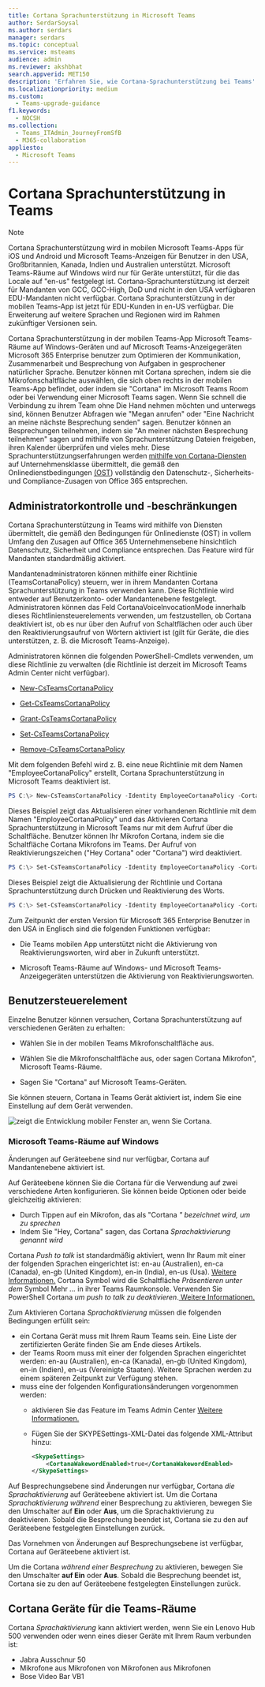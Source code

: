 ```yaml
---
title: Cortana Sprachunterstützung in Microsoft Teams
author: SerdarSoysal
ms.author: serdars
manager: serdars
ms.topic: conceptual
ms.service: msteams
audience: admin
ms.reviewer: akshbhat
search.appverid: MET150
description: 'Erfahren Sie, wie Cortana-Sprachunterstützung bei Teams'
ms.localizationpriority: medium
ms.custom:
  - Teams-upgrade-guidance
f1.keywords:
  - NOCSH
ms.collection:
  - Teams_ITAdmin_JourneyFromSfB
  - M365-collaboration
appliesto:
  - Microsoft Teams
---
```


# <a name="cortana-voice-assistance-in-teams"></a>Cortana Sprachunterstützung in Teams

> [!Note]
> Cortana Sprachunterstützung wird in mobilen Microsoft Teams-Apps für iOS und Android und Microsoft Teams-Anzeigen für Benutzer in den USA, Großbritannien, Kanada, Indien und Australien unterstützt. Microsoft Teams-Räume auf Windows wird nur für Geräte unterstützt, für die das Locale auf "en-us" festgelegt ist. Cortana-Sprachunterstützung ist derzeit für Mandanten von GCC, GCC-High, DoD und nicht in den USA verfügbaren EDU-Mandanten nicht verfügbar. Cortana Sprachunterstützung in der mobilen Teams-App ist jetzt für EDU-Kunden in en-US verfügbar. Die Erweiterung auf weitere Sprachen und Regionen wird im Rahmen zukünftiger Versionen sein.


Cortana Sprachunterstützung in der mobilen Teams-App Microsoft Teams-Räume auf Windows-Geräten und auf Microsoft Teams-Anzeigegeräten Microsoft 365 Enterprise  benutzer zum Optimieren der Kommunikation, Zusammenarbeit und Besprechung von Aufgaben in gesprochener natürlicher Sprache. Benutzer können mit Cortana sprechen, indem sie die Mikrofonschaltfläche auswählen, die sich oben rechts in der mobilen Teams-App befindet, oder indem sie "Cortana" im Microsoft Teams Room oder bei Verwendung einer Microsoft Teams sagen. Wenn Sie schnell die Verbindung zu ihrem Team ohne Die Hand nehmen möchten und unterwegs sind, können Benutzer Abfragen wie "Megan anrufen" oder "Eine Nachricht an meine nächste Besprechung senden" sagen. Benutzer können an Besprechungen teilnehmen, indem sie "An meiner nächsten Besprechung teilnehmen" sagen und mithilfe von Sprachunterstützung Dateien freigeben, ihren Kalender überprüfen und vieles mehr. Diese Sprachunterstützungserfahrungen werden [mithilfe von Cortana-Diensten](/microsoft-365/admin/misc/cortana-integration?view=o365-worldwide) auf Unternehmensklasse übermittelt, die gemäß den Onlinedienstbedingungen [(OST](https://www.microsoft.com/licensing/product-licensing/products?rtc=1)) vollständig den Datenschutz-, Sicherheits- und Compliance-Zusagen von Office 365 entsprechen.

## <a name="admin-control-and-limitations"></a>Administratorkontrolle und -beschränkungen

Cortana Sprachunterstützung in Teams wird mithilfe von Diensten übermittelt, die gemäß den Bedingungen für Onlinedienste (OST) in vollem Umfang den Zusagen auf Office 365 Unternehmensebene hinsichtlich Datenschutz, Sicherheit und Compliance entsprechen. Das Feature wird für Mandanten standardmäßig aktiviert.

Mandantenadministratoren können mithilfe einer Richtlinie (TeamsCortanaPolicy) steuern, wer in ihrem Mandanten Cortana Sprachunterstützung in Teams verwenden kann. Diese Richtlinie wird entweder auf Benutzerkonto- oder Mandantenebene festgelegt. Administratoren können das Feld CortanaVoiceInvocationMode innerhalb dieses Richtliniensteuerelements verwenden, um festzustellen, ob Cortana deaktiviert ist, ob es nur über den Aufruf von Schaltflächen oder auch über den Reaktivierungsaufruf von Wörtern aktiviert ist (gilt für Geräte, die dies unterstützen, z. B. die Microsoft Teams-Anzeige).

Administratoren können die folgenden PowerShell-Cmdlets verwenden, um diese Richtlinie zu verwalten (die Richtlinie ist derzeit im Microsoft Teams Admin Center nicht verfügbar).

- [New-CsTeamsCortanaPolicy](/powershell/module/skype/New-CsTeamsCortanaPolicy)

- [Get-CsTeamsCortanaPolicy](/powershell/module/skype/Get-CsTeamsCortanaPolicy)

- [Grant-CsTeamsCortanaPolicy](/powershell/module/skype/Grant-CsTeamsCortanaPolicy)

- [Set-CsTeamsCortanaPolicy](/powershell/module/skype/Set-CsTeamsCortanaPolicy)

- [Remove-CsTeamsCortanaPolicy](/powershell/module/skype/Remove-CsTeamsCortanaPolicy)

Mit dem folgenden Befehl wird z. B. eine neue Richtlinie mit dem Namen "EmployeeCortanaPolicy" erstellt, Cortana Sprachunterstützung in Microsoft Teams deaktiviert ist.  

```PowerShell
PS C:\> New-CsTeamsCortanaPolicy -Identity EmployeeCortanaPolicy -CortanaVoiceInvocationMode Disabled
```

Dieses Beispiel zeigt das Aktualisieren einer vorhandenen Richtlinie mit dem Namen "EmployeeCortanaPolicy" und das Aktivieren Cortana Sprachunterstützung in Microsoft Teams nur mit dem Aufruf über die Schaltfläche. Benutzer können Ihr Mikrofon Cortana, indem sie die Schaltfläche Cortana Mikrofons im Teams. Der Aufruf von Reaktivierungszeichen ("Hey Cortana" oder "Cortana") wird deaktiviert.  

```PowerShell
PS C:\> Set-CsTeamsCortanaPolicy -Identity EmployeeCortanaPolicy -CortanaVoiceInvocationMode PushToTalkUserOverride
```

Dieses Beispiel zeigt die Aktualisierung der Richtlinie und Cortana Sprachunterstützung durch Drücken und Reaktivierung des Worts.

```PowerShell
PS C:\> Set-CsTeamsCortanaPolicy -Identity EmployeeCortanaPolicy -CortanaVoiceInvocationMode WakeWordPushToTalkUserOverride
```

Zum Zeitpunkt der ersten Version für Microsoft 365 Enterprise Benutzer in den USA in Englisch sind die folgenden Funktionen verfügbar:

- Die Teams mobilen App unterstützt nicht die Aktivierung von Reaktivierungsworten, wird aber in Zukunft unterstützt.  

- Microsoft Teams-Räume auf Windows- und Microsoft Teams-Anzeigegeräten unterstützen die Aktivierung von Reaktivierungsworten.

## <a name="user-control"></a>Benutzersteuerelement

Einzelne Benutzer können versuchen, Cortana Sprachunterstützung auf verschiedenen Geräten zu erhalten:

- Wählen Sie in der mobilen Teams Mikrofonschaltfläche aus.

- Wählen Sie die Mikrofonschaltfläche aus, oder sagen Cortana Mikrofon", Microsoft Teams-Räume.

- Sagen Sie "Cortana" auf Microsoft Teams-Geräten.

Sie können steuern, Cortana in Teams Gerät aktiviert ist, indem Sie eine Einstellung auf dem Gerät verwenden.

![zeigt die Entwicklung mobiler Fenster an, wenn Sie Cortana.](media/cortana-mobile-sequence.png)

### <a name="microsoft-teams-rooms-on-windows"></a>Microsoft Teams-Räume auf Windows

Änderungen auf Geräteebene sind nur verfügbar, Cortana auf Mandantenebene aktiviert ist. 

Auf Geräteebene können Sie die Cortana für die Verwendung auf zwei verschiedene Arten konfigurieren. Sie können beide Optionen oder beide gleichzeitig aktivieren: 
- Durch Tippen auf ein Mikrofon, das als "Cortana _" bezeichnet wird, um zu sprechen_
- Indem Sie "Hey, Cortana" sagen, das Cortana _Sprachaktivierung genannt wird_

Cortana _Push to talk_ ist standardmäßig aktiviert, wenn Ihr Raum mit einer der folgenden Sprachen eingerichtet ist: en-au (Australien), en-ca (Canada), en-gb (United Kingdom), en-in (India), en-us (Usa). [Weitere Informationen.](/MicrosoftTeams/rooms/console#to-apply-your-desired-language) Cortana Symbol wird die Schaltfläche _Präsentieren unter dem_ Symbol Mehr _..._ in ihrer Teams Raumkonsole. Verwenden Sie PowerShell Cortana _um push to talk zu deaktivieren_.[ Weitere Informationen.](/powershell/module/skype/new-csteamscortanapolicy?view=skype-ps#example-1)

Zum Aktivieren Cortana _Sprachaktivierung_ müssen die folgenden Bedingungen erfüllt sein:
- ein Cortana Gerät muss mit Ihrem Raum Teams sein. Eine Liste der zertifizierten Geräte finden Sie am Ende dieses Artikels.
- der Teams Room muss mit einer der folgenden Sprachen eingerichtet werden: en-au (Australien), en-ca (Kanada), en-gb (United Kingdom), en-in (Indien), en-us (Vereinigte Staaten). Weitere Sprachen werden zu einem späteren Zeitpunkt zur Verfügung stehen.
- muss eine der folgenden Konfigurationsänderungen vorgenommen werden:
  - aktivieren Sie das Feature im Teams Admin Center [Weitere Informationen.](/microsoftteams/rooms/rooms-manage)
  - Fügen Sie der SKYPESettings-XML-Datei das folgende XML-Attribut hinzu:

    ```xml
    <SkypeSettings>  
        <CortanaWakewordEnabled>true</CortanaWakewordEnabled>  
    </SkypeSettings> 
    ```
    
Auf Besprechungsebene sind Änderungen nur verfügbar, Cortana _die Sprachaktivierung_ auf Geräteebene aktiviert ist.  Um die Cortana _Sprachaktivierung während_ einer Besprechung zu aktivieren, bewegen Sie den Umschalter auf **Ein** oder **Aus**, um die Sprachaktivierung zu deaktivieren. Sobald die Besprechung beendet ist, Cortana sie zu den auf Geräteebene festgelegten Einstellungen zurück.


Das Vornehmen von Änderungen auf Besprechungsebene ist verfügbar, Cortana auf Geräteebene aktiviert ist.

Um die Cortana _während einer Besprechung_ zu aktivieren, bewegen Sie den Umschalter **auf Ein** oder **Aus**. Sobald die Besprechung beendet ist, Cortana sie zu den auf Geräteebene festgelegten Einstellungen zurück.


## <a name="cortana-certified-devices-for-teams-rooms"></a>Cortana Geräte für die Teams-Räume
Cortana _Sprachaktivierung_ kann aktiviert werden, wenn Sie ein Lenovo Hub 500 verwenden oder wenn eines dieser Geräte mit Ihrem Raum verbunden ist:
- Jabra Ausschnur 50 
- Mikrofone aus Mikrofonen von Mikrofonen aus Mikrofonen
- Bose Video Bar VB1

